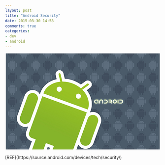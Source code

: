 ```yaml
---
layout: post
title: "Android Security"
date: 2015-03-30 14:58
comments: true
categories: 
- dev
- android
---
```

<center><p><img src="/images/android_logo.jpg" /></p></center>
[REF](https://source.android.com/devices/tech/security/)


